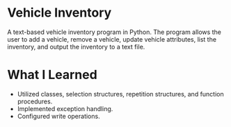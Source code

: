 # Vehicle Inventory 

A text-based vehicle inventory program in Python. The program allows the user to add a vehicle, remove a vehicle, update vehicle attributes, list the inventory, and output the inventory to a text file.

# What I Learned

* Utilized classes, selection structures, repetition structures, and function procedures.
* Implemented exception handling.
* Configured write operations.
